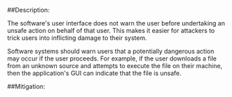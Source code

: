 ##Description:

The software's user interface does not warn the user before undertaking an unsafe action on behalf of that user. This makes it easier for attackers to trick users into inflicting damage to their system.

Software systems should warn users that a potentially dangerous action may occur if the user proceeds. For example, if the user downloads a file from an unknown source and attempts to execute the file on their machine, then the application's GUI can indicate that the file is unsafe.

##Mitigation:
